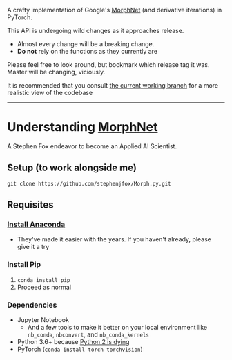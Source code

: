 A crafty implementation of Google's [MorphNet](https://arxiv.org/abs/1711.06798) (and derivative iterations) in PyTorch.

This API is undergoing wild changes as it approaches release.
* Almost every change will be a breaking change.
* __Do not__ rely on the functions as they currently are

Please feel free to look around, but bookmark which release tag it was. Master will be changing, viciously.

It is recommended that you consult [the current working branch](https://github.com/stephenjfox/Morph.py/tree/release/v0.1.0) for a more realistic view of the codebase


---

# Understanding [MorphNet](https://arxiv.org/abs/1711.06798)

A Stephen Fox endeavor to become an Applied AI Scientist.

## Setup (to work alongside me)

`git clone https://github.com/stephenjfox/Morph.py.git`

## Requisites

### [Install Anaconda](https://www.anaconda.com/download/)
* They've made it easier with the years. If you haven't already, please give it a try

### Install Pip

1. `conda install pip`
2. Proceed as normal

### Dependencies

- Jupyter Notebook
  * And a few tools to make it better on your local environment like `nb_conda`, `nbconvert`, and `nb_conda_kernels`
- Python 3.6+ because [Python 2 is dying](https://pythonclock.org/)
- PyTorch (`conda install torch torchvision`)
